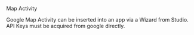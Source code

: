 Map Activity

Google Map Activity can be inserted into an app via a Wizard from Studio. API Keys must be acquired from google directly.
